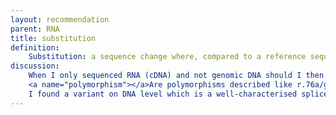 ```yaml
---
layout: recommendation
parent: RNA
title: substitution
definition:
    Substitution: a sequence change where, compared to a reference sequence, <b>one</b> nucleotide is replaced by <b>one</b> other nucleotide.
discussion:
    When I only sequenced RNA (cDNA) and not genomic DNA should I then give the description of a variant at DNA level in parenthesis?: Yes, while the variant at RNA level can be described as r.76a>g on DNA level, based on a coding DNA reference, sequence it should be described as c.(76A>G).
    <a name="polymorphism"></a>Are polymorphisms described like r.76a/g?: No, all substitutions are described as r.76a>g. In the past, the format r.76a/g has been used to describe "polymorphic" sequence variants. Note that a description should be neutral, simply describe the change, and not include any other information like predicted or known functional consequences.
    I found a variant on DNA level which is a well-characterised splice variant. Is it correct to describe the variant as concluded from literature?: No, you should report what <b>you</b> have found. You can however use the published data to give the predicted consequences on RNA/protein level, e.g. NM\_004006.3:c.3430C>T r.(3277_3432del) p.(Leu1093_Gln1144del).
---
```

